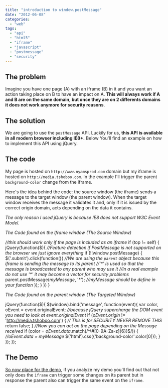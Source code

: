 ```yaml
---
title: "introduction to window.postMessage"
date: "2012-06-08"
categories: 
  - "web"
tags: 
  - "api"
  - "html5"
  - "iframe"
  - "javascript"
  - "postmessage"
  - "security"
---
```


## The problem

Imagine you have one page (A) with an iframe (B) in it and you want an action taking place on B to have an impact on A. **This will always work if A and B are on the same domain, but once they are on 2 differents domains it does not work anymore for security reasons**.

## The solution

We are going to use the `postMessage` API. Luckily for us, **this API is available in all modern browser including IE8+.** Below You'll find an example on how to implement this API using jQuery.

## The code

My page is hosted on `http://www.nyamsprod.com` domain but my iframe is hosted on `http://media.tshoboo.com`. In the example I'll trigger the parent `background-color` change from the iframe.

Here's the idea behind the code: the source window (the iframe) sends a message to the target window (the parent window). When the target window receives the message it validates it and, only if it is issued by the correct origin domain, acts depending on the data it contains.

_The only reason I used jQuery is because IE8 does not support W3C Event Model._

_The Code found on the Iframe window (The Source Window)_

_//this should work only if the page is included as an iframe_
if (top != self) {
	jQuery(function($){
		_//Feature detection if PostMessage is not supported on the browser we just ignore everything_
		if (!!window.postMessage) {
			$('.submit').click(function(){
				_//We are using the `parent` object because this iframe is sending the message to its parent //'\*' is used so that the message is broadcasted to any parent who may use it //In a real example do not use '\*' it may become a vector for security problems_
				parent.postMessage(_myMessage_, '\*'); _//myMessage should be define in your function_
			});
		}
	})
}

_The Code found on the parent window (The Targeted Window)_

jQuery(function($){
	$(window).bind('message', function(event){
		var color,
			oEvent = event.originalEvent; _//because jQuery supercharge the DOM event you need to look at event.originalEvent_
		if (_oEvent.origin_ != 'http://media.tshoboo.com') { _// This is for SECURITY NEVER REMOVE THIS_
			return false;
		}
		_//Now you can act on the page depending on the Message received_
		if (color = _oEvent.data_.match(/^\\#\[0-9A-Za-z\]{6})$/)) { _//oEvent.data = myMessage_
			$('html').css({'background-color':color\[0\]});
		}
	});
});

## The Demo

[So now place for the demo](http://www.nyamsprod.com/test/postmessage/ "postMessage API in use"), if you analyze my demo you'll find out that not only does the `iframe` can trigger some changes on its parent but in response the parent also can trigger the same event on the `iframe`.

